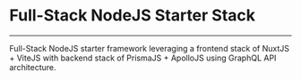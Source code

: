 # Full-Stack NodeJS Starter Stack

---

Full-Stack NodeJS starter framework leveraging a frontend stack of NuxtJS + ViteJS with backend stack of PrismaJS + ApolloJS using GraphQL API architecture.

